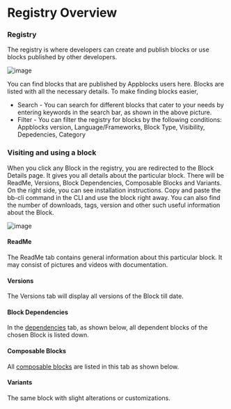 # Registry Overview

### Registry

The registry is where developers can create and publish blocks or use blocks published by other developers. 
<!-- (Insert a general paragraph) -->

![image](https://user-images.githubusercontent.com/33730398/217148905-a4ceda71-114c-4049-b31a-b2b53d5c22fe.png)

You can find blocks that are published by Appblocks users here. Blocks are listed with all the necessary details. To make finding blocks easier,
* Search - You can search for different blocks that cater to your needs by entering keywords in the search bar, as shown in the above picture.
* Filter - You can filter the registry for blocks by the following conditions: Appblocks version, Language/Frameworks, Block Type, Visibility, Depedencies, Category

### Visiting and using a block

When you click any Block in the registry, you are redirected to the Block Details page. It gives you all details about the particular block. 
There will be ReadMe, Versions, Block Dependencies, Composable Blocks and Variants. On the right side, you can see installation instructions. Copy and paste the bb-cli command in the CLI and use the block right away. You can also find the number of downloads, tags, version and other such useful information about the Block. 

![image](https://user-images.githubusercontent.com/33730398/217477810-d462b4f9-736f-4742-877c-c5abd7f0e766.png) 
<!-- (change ss) -->

<!--  #### Pricing
 * Free - You can see installation instructions on the right side of the page. 
 * Paid - You can see the price, license and add-on details along with the option of adding it to cart. To add to cart successfully and purchase a paid block, you have to be a logged in user. -->

#### ReadMe
The ReadMe tab contains general information about this particular block. It may consist of pictures and videos with documentation.

#### Versions
The Versions tab will display all versions of the Block till date. 

#### Block Dependencies
In the [dependencies](https://docs.appblocks.com/docs/composability-vs-dependency#dependency) tab, as shown below, all dependent blocks of the chosen Block is listed down. 

#### Composable Blocks
All [composable blocks](https://docs.appblocks.com/docs/composability-vs-dependency#composability) are listed in this tab as shown below. 

#### Variants
The same block with slight alterations or customizations. 
<!-- (fill better definition) -->

